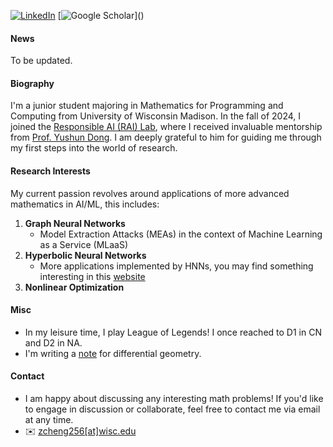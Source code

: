 [![LinkedIn](https://img.shields.io/badge/LinkedIn-%230A66C2?style=for-the-badge&logo=linkedin&logoColor=white)](https://www.linkedin.com/in/zhan-cheng-83052b292)
[![Google Scholar](https://img.shields.io/badge/Google%20Scholar-%230A4D92?style=for-the-badge&logo=googlescholar&logoColor=white)](\)


#### News

To be updated.


#### Biography

I'm a junior student majoring in Mathematics for Programming and Computing from University of Wisconsin Madison. In the fall of 2024, I joined the [Responsible AI (RAI) Lab](https://yushundong.github.io//students/), where I received invaluable mentorship from [Prof. Yushun Dong](https://yushundong.github.io/). I am deeply grateful to him for guiding me through my first steps into the world of research.

#### Research Interests

My current passion revolves around applications of more advanced mathematics in AI/ML, this includes:

1. <strong><strong>Graph Neural Networks</strong></strong> 
    * Model Extraction Attacks (MEAs) in the context of Machine Learning as a Service (MLaaS)
2. <strong><strong>Hyperbolic Neural Networks</strong></strong> 
    * More applications implemented by HNNs, you may find something interesting in this [website](https://github.com/marlin-codes/Awesome-Hyperbolic-Representation-and-Deep-Learning?tab=readme-ov-file#graph-embeddings)
3. <strong><strong>Nonlinear Optimization</strong></strong>

#### Misc

* In my leisure time, I play League of Legends! I once reached to D1 in CN and D2 in NA.
* I'm writing a [note](./assets/Notes.pdf) for differential geometry.

#### Contact<p id="contact-info"></p>

* </strong></strong>I am happy about discussing any interesting math problems! </strong></strong> If you'd like to engage in discussion or collaborate, feel free to contact me via email at any time. 
* ✉️ [zcheng256[at]wisc.edu](mailto:zcheng256@wisc.edu)
